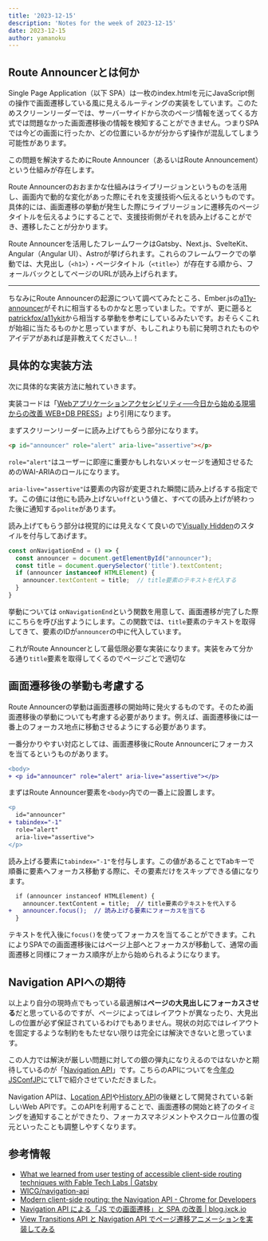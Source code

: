 ```yaml
---
title: '2023-12-15'
description: 'Notes for the week of 2023-12-15'
date: 2023-12-15
author: yamanoku
---
```


## Route Announcerとは何か

Single Page Application（以下 SPA）は一枚のindex.htmlを元にJavaScript側の操作で画面遷移している風に見えるルーティングの実装をしています。このためスクリーンリーダーでは、サーバーサイドから次のページ情報を送ってくる方式では問題なかった画面遷移後の情報を検知することができません。つまりSPAでは今どの画面に行ったか、どの位置にいるかが分からず操作が混乱してしまう可能性があります。

この問題を解決するためにRoute Announcer（あるいはRoute Announcement）という仕組みが存在します。

Route Announcerのおおまかな仕組みはライブリージョンというものを活用し、画面内で動的な変化があった際にそれを支援技術へ伝えるというものです。具体的には、画面遷移の挙動が発生した際にライブリージョンに遷移先のページタイトルを伝えるようにすることで、支援技術側がそれを読み上げることができ、遷移したことが分かります。

Route Announcerを活用したフレームワークはGatsby、Next.js、SvelteKit、Angular（Angular UI）、Astroが挙げられます。これらのフレームワークでの挙動では、大見出し（`<h1>`）・ページタイトル（`<title>`）が存在する順から、フォールバックとしてページのURLが読み上げられます。

---

ちなみにRoute Announcerの起源について調べてみたところ、Ember.jsの[a11y-announcer](https://github.com/ember-a11y/a11y-announcer)がそれに相当するものかなと思っていました。ですが、更に遡ると[patrickfox/a11ykit](https://github.com/patrickfox/a11ykit)から相当する挙動を参考にしているみたいです。おそらくこれが始祖に当たるものかと思っていますが、もしこれよりも前に発明されたものやアイデアがあれば是非教えてください…！

## 具体的な実装方法

次に具体的な実装方法に触れていきます。

実装コードは「[Webアプリケーションアクセシビリティ──今日から始める現場からの改善 WEB+DB PRESS](https://gihyo.jp/book/2023/978-4-297-13366-5)」より引用になります。

まずスクリーンリーダーに読み上げてもらう部分になります。

<!-- prettier-ignore-start -->
```html
<p id="announcer" role="alert" aria-live="assertive"></p>
```
<!-- prettier-ignore-end -->

`role="alert"`はユーザーに即座に重要かもしれないメッセージを通知させるためのWAI-ARIAのロールになります。

`aria-live="assertive"`は要素の内容が変更された瞬間に読み上げるする指定です。この値には他にも読み上げない`off`という値と、すべての読み上げが終わった後に通知する`polite`があります。

読み上げてもらう部分は視覚的には見えなくて良いので[Visually Hidden](https://zenn.dev/yamanoku/scraps/a6c328ccc3238c)のスタイルを付与してあげます。

<!-- prettier-ignore-start -->
```ts
const onNavigationEnd = () => {
  const announcer = document.getElementById("announcer");
  const title = document.querySelector('title').textContent;
  if (announcer instanceof HTMLElement) {
    announcer.textContent = title;  // title要素のテキストを代入する
  }
}
```

<!-- prettier-ignore-end -->

挙動については `onNavigationEnd`という関数を用意して、画面遷移が完了した際にこちらを呼び出すようにします。この関数では、`title`要素のテキストを取得してきて、要素のIDが`announcer`の中に代入しています。

これがRoute Announcerとして最低限必要な実装になります。実装をみて分かる通り`title`要素を取得してくるのでページごとで適切な

## 画面遷移後の挙動も考慮する

Route Announcerの挙動は画面遷移の開始時に発火するものです。そのため画面遷移後の挙動についても考慮する必要があります。例えば、画面遷移後には一番上のフォーカス地点に移動させるようにする必要があります。

一番分かりやすい対応としては、画面遷移後にRoute Announcerにフォーカスを当てるというものがあります。

<!-- prettier-ignore-start -->
```diff
<body>
+ <p id="announcer" role="alert" aria-live="assertive"></p>
```
<!-- prettier-ignore-end -->

まずはRoute Announcer要素を`<body>`内での一番上に設置します。

<!-- prettier-ignore-start -->
```diff
<p
  id="announcer"
+ tabindex="-1"
  role="alert"
  aria-live="assertive">
</p>
```
<!-- prettier-ignore-end -->

読み上げる要素に`tabindex="-1"`を付与します。この値があることで<kbd>Tab</kbd>キーで順番に要素へフォーカス移動する際に、その要素だけをスキップできる値になります。

```diff
  if (announcer instanceof HTMLElement) {
    announcer.textContent = title;  // title要素のテキストを代入する
+   announcer.focus();  // 読み上げる要素にフォーカスを当てる
  }
```

テキストを代入後に`focus()`を使ってフォーカスを当てることができます。これによりSPAでの画面遷移後にはページ上部へとフォーカスが移動して、通常の画面遷移と同様にフォーカス順序が上から始められるようになります。

## Navigation APIへの期待

以上より自分の現時点でもっている最適解は**ページの大見出しにフォーカスさせる**だと思っているのですが、ページによってはレイアウトが異なったり、大見出しの位置が必ず保証されているわけでもありません。現状の対応ではレイアウトを固定するような制約をもたせない限りは完全には解決できないと思っています。

この人力では解決が厳しい問題に対しての銀の弾丸になりえるのではないかと期待しているのが「[Navigation API](https://html.spec.whatwg.org/multipage/nav-history-apis.html#navigation-api)」です。こちらのAPIについてを[今年のJSConfJP](https://jsconf.jp/2023/talk/yamanoku-1/)にてLTで紹介させていただきました。

Navigation APIは、[Location API](https://developer.mozilla.org/ja/docs/Web/API/Location)や[History API](https://developer.mozilla.org/ja/docs/Web/API/History)の後継として開発されている新しいWeb APIです。このAPIを利用することで、画面遷移の開始と終了のタイミングを通知することができたり、フォーカスマネジメントやスクロール位置の復元といったことも調整しやすくなります。

## 参考情報

- [What we learned from user testing of accessible client-side routing techniques with Fable Tech Labs | Gatsby](https://www.gatsbyjs.com/blog/2019-07-11-user-testing-accessible-client-routing/)
- [WICG/navigation-api](https://github.com/wicg/navigation-api)
- [Modern client-side routing: the Navigation API - Chrome for Developers](https://developer.chrome.com/docs/web-platform/navigation-api/)
- [Navigation API による「JS での画面遷移」と SPA の改善 | blog.jxck.io](https://blog.jxck.io/entries/2022-04-22/navigation-api.html)
- [View Transitions API と Navigation API でページ遷移アニメーションを実装してみる](https://zenn.dev/yend724/articles/20230817-1bpoplim35e6eeqi)

